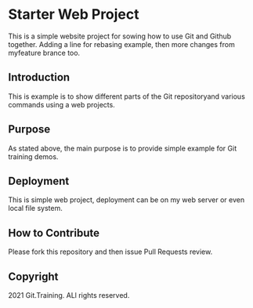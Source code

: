 # Starter Web Project

This is a simple website project for sowing how to use Git and Github together. Adding a line for rebasing example, then more changes from myfeature brance too.

## Introduction

This is example is to show different parts of the Git repositoryand various commands using a web projects.

## Purpose

As stated above, the main purpose is to provide simple example for Git training demos.

## Deployment

This is simple web project, deployment can be on my web server or even local file system.

## How to Contribute

Please fork this repository and then issue Pull Requests review.

## Copyright

2021 Git.Training. ALl rights reserved.